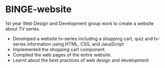 # BINGE-website
1st year Web Design and Development group work to create a website about TV series.
-	Developed a website tv-series including a shopping cart, quiz and tv-series information using HTML, CSS, and JavaScript
-	Implemented the shopping cart component.
-	Complied the web pages of the entire website.
-	Learnt about the best practices of web design and development.
